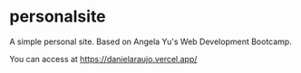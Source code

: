 # personalsite
A simple personal site.
Based on Angela Yu's Web Development Bootcamp.

You can access at https://danielaraujo.vercel.app/

